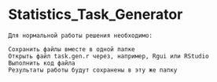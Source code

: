 # Statistics_Task_Generator
    Для нормальной работы решения необходимо:

    Сохранить файлы вместе в одной папке
    Открыть файл task.gen.r через, например, Rgui или RStudio
    Выполнить код файла
    Результаты работы будут сохранены в эту же папку
